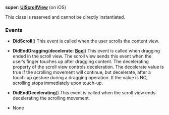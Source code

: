 **super**: **[UIScrollView](UIScrollView.md)** (on iOS)

This class is reserved and cannot be directly instantiated.



### Events

* **DidScroll**()
This event is called when the user scrolls the content view.

* **DidEndDragging**(**decelerate**: **[Bool](../gravity/bool.md)**)
This event is called when dragging ended in the scroll view. The scroll view sends this event when the user’s finger touches up after dragging content. The decelerating property of the scroll view controls deceleration. The decelerate value is true if the scrolling movement will continue, but decelerate, after a touch-up gesture during a dragging operation. If the value is NO, scrolling stops immediately upon touch-up.

* **DidEndDecelerating**()
This event is called when the scroll view ends decelerating the scrolling movement.



* None

